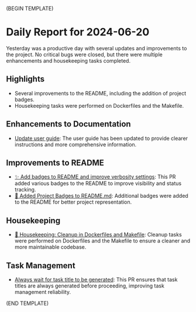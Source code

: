 (BEGIN TEMPLATE)

# Daily Report for 2024-06-20

Yesterday was a productive day with several updates and improvements to the project. No critical bugs were closed, but there were multiple enhancements and housekeeping tasks completed.

## Highlights
- Several improvements to the README, including the addition of project badges.
- Housekeeping tasks were performed on Dockerfiles and the Makefile.

## Enhancements to Documentation
- [Update user guide](https://github.com/PR-Pilot-AI/pr-pilot/pull/167): The user guide has been updated to provide clearer instructions and more comprehensive information.

## Improvements to README
- [✨ Add badges to README and improve verbosity settings](https://github.com/PR-Pilot-AI/pr-pilot/pull/170): This PR added various badges to the README to improve visibility and status tracking.
- [📛 Added Project Badges to README.md](https://github.com/PR-Pilot-AI/pr-pilot/pull/169): Additional badges were added to the README for better project representation.

## Housekeeping
- [🧹 Housekeeping: Cleanup in Dockerfiles and Makefile](https://github.com/PR-Pilot-AI/pr-pilot/pull/168): Cleanup tasks were performed on Dockerfiles and the Makefile to ensure a cleaner and more maintainable codebase.

## Task Management
- [Always wait for task title to be generated](https://github.com/PR-Pilot-AI/pr-pilot/pull/171): This PR ensures that task titles are always generated before proceeding, improving task management reliability.

(END TEMPLATE)